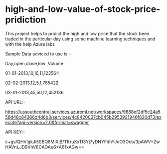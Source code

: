 # high-and-low-value-of-stock-price-pridiction
This project helps to pridict the high and low price that the stock been traded in the particular day using some machine learning techniques and with the help Azure  labs 


Sample Data adviced to use is :-

Day,open,close,low ,Volume

01-01-2013,10,16,11,123564

02-02-2013,12,5,1,785422

03-01-2013,45,50,12,452136

API URL:-

https://ussouthcentral.services.azureml.net/workspaces/9888ef2df5c24a558d48c84366d4d6b3/services/4c8420037cb045b2953921946f820d73/execute?api-version=2.0&format=swagger

API KEY:-

c+gv/QHVlgkJi5SBQ8MlXjB/TKruXxTI3Yj7yDNYFdhYJoO3Ocb/3pAWV+ZwHAVnLJD9VhV8CAQAu6+A61xAGw==


